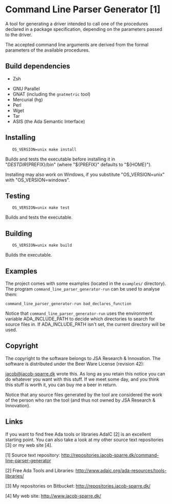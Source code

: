 Command Line Parser Generator [1]
=================================

A tool for generating a driver intended to call one of the procedures declared
in a package specification, depending on the parameters passed to the driver.

The accepted command line arguments are derived from the formal parameters of
the available procedures.


Build dependencies
------------------

+ Zsh
* GNU Parallel
* GNAT (including the `gnatmetric` tool)
* Mercurial (hg)
* Perl
* Wget
* Tar
* ASIS (the Ada Semantic Interface)


Installing
----------

```
   OS_VERSION=unix make install
```

Builds and tests the executable before installing it in
"${DESTDIR}${PREFIX}/bin" (where "${PREFIX}" defaults to "${HOME}").

Installing may also work on Windows, if you substitute "OS_VERSION=unix" with
"OS_VERSION=windows".


Testing
-------

```
   OS_VERSION=unix make test
```

Builds and tests the executable.


Building
--------

```
   OS_VERSION=unix make build
```

Builds the executable.


Examples
--------

The project comes with some examples (located in the `examples/` directory).
The program `command_line_parser_generator-run` can be used to analyse them:

    command_line_parser_generator-run bad_declares_function

Notice that `command_line_parser_generator-run` uses the environment variable
ADA_INCLUDE_PATH to decide which directories to search for source files in.
If ADA_INCLUDE_PATH isn't set, the current directory will be used.


Copyright
---------

The copyright to the software belongs to JSA Research & Innovation.  The
software is distributed under the Beer Ware License (revision 42):

   <jacob@jacob-sparre.dk> wrote this. As long as you retain this notice
   you can do whatever you want with this stuff. If we meet some day, and
   you think this stuff is worth it, you can buy me a beer in return.

Notice that any source files generated by the tool are considered the work of
the person who ran the tool (and thus not owned by JSA Research & Innovation).


Links
-----

If you want to find free Ada tools or libraries AdaIC [2] is an excellent
starting point.  You can also take a look at my other source text
repositories [3] or my web site [4].

[1] Source text repository:
    http://repositories.jacob-sparre.dk/command-line-parser-generator

[2] Free Ada Tools and Libraries:
    http://www.adaic.org/ada-resources/tools-libraries/

[3] My repositories on Bitbucket:
    http://repositories.jacob-sparre.dk/

[4] My web site:
    http://www.jacob-sparre.dk/

